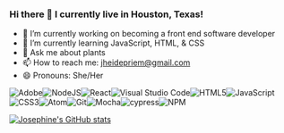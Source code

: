 ### Hi there 👋 I currently live in Houston, Texas!

- 🔭 I’m currently working on becoming a front end software developer
- 💬 I’m currently learning JavaScript, HTML, & CSS
- 🌱 Ask me about plants
- 📫 How to reach me: jheidepriem@gmail.com
- 😄 Pronouns: She/Her

![Adobe](https://img.shields.io/badge/adobe-%23FF0000.svg?style=for-the-badge&logo=adobe&logoColor=white)![NodeJS](https://img.shields.io/badge/node.js-6DA55F?style=for-the-badge&logo=node.js&logoColor=white)![React](https://img.shields.io/badge/react-%2320232a.svg?style=for-the-badge&logo=react&logoColor=%2361DAFB)![Visual Studio Code](https://img.shields.io/badge/Visual%20Studio%20Code-0078d7.svg?style=for-the-badge&logo=visual-studio-code&logoColor=white)![HTML5](https://img.shields.io/badge/html5-%23E34F26.svg?style=for-the-badge&logo=html5&logoColor=white)![JavaScript](https://img.shields.io/badge/javascript-%23323330.svg?style=for-the-badge&logo=javascript&logoColor=%23F7DF1E)![CSS3](https://img.shields.io/badge/css3-%231572B6.svg?style=for-the-badge&logo=css3&logoColor=white)![Atom](https://img.shields.io/badge/Atom-%2366595C.svg?style=for-the-badge&logo=atom&logoColor=white)![Git](https://img.shields.io/badge/git-%23F05033.svg?style=for-the-badge&logo=git&logoColor=white)![Mocha](https://img.shields.io/badge/-mocha-%238D6748?style=for-the-badge&logo=mocha&logoColor=white)![cypress](https://img.shields.io/badge/-cypress-%23E5E5E5?style=for-the-badge&logo=cypress&logoColor=058a5e)![NPM](https://img.shields.io/badge/NPM-%23000000.svg?style=for-the-badge&logo=npm&logoColor=white)

[![Josephine's GitHub stats](https://github-readme-stats.vercel.app/api?username=jheidepriem&show_icons=true&theme=radical)](https://github.com/jheidepriem/github-readme-stats)
